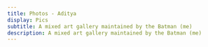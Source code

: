 ```yaml
---
title: Photos - Aditya 
display: Pics
subtitle: A mixed art gallery maintained by the Batman (me)
description: A mixed art gallery maintained by the Batman (me)
---
```


<!-- @layout-full-width -->

<ListDemos />
